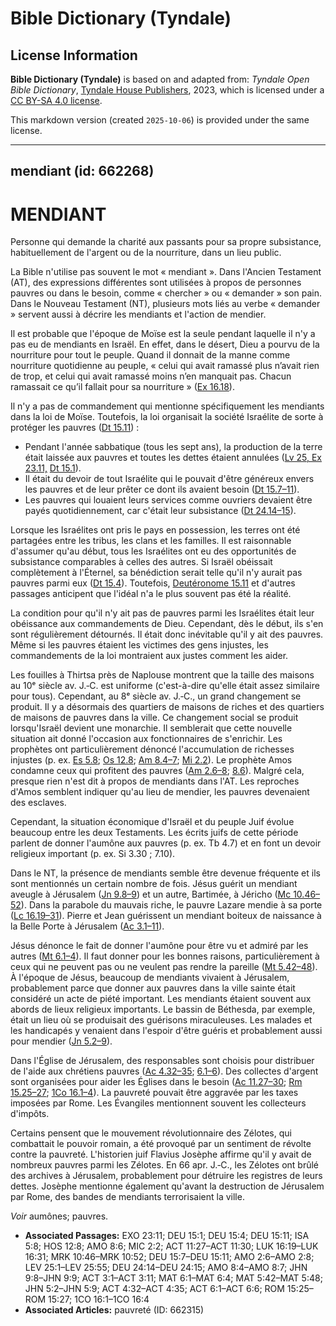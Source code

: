 # Bible Dictionary (Tyndale)

## License Information

**Bible Dictionary (Tyndale)** is based on and adapted from: _Tyndale Open Bible Dictionary_, [Tyndale House Publishers](https://tyndaleopenresources.com/), 2023, which is licensed under a [CC BY-SA 4.0 license](https://creativecommons.org/licenses/by-sa/4.0/legalcode.en).

This markdown version (created `2025-10-06`) is provided under the same license.



--------------------------------

## mendiant (id: 662268)

MENDIANT
========

Personne qui demande la charité aux passants pour sa propre subsistance, habituellement de l'argent ou de la nourriture, dans un lieu public. 

La Bible n'utilise pas souvent le mot « mendiant ». Dans l'Ancien Testament (AT), des expressions différentes sont utilisées à propos de personnes pauvres ou dans le besoin, comme « chercher » ou « demander » son pain. Dans le Nouveau Testament (NT), plusieurs mots liés au verbe « demander » servent aussi à décrire les mendiants et l'action de mendier.

Il est probable que l'époque de Moïse est la seule pendant laquelle il n'y a pas eu de mendiants en Israël. En effet, dans le désert, Dieu a pourvu de la nourriture pour tout le peuple. Quand il donnait de la manne comme nourriture quotidienne au peuple, « celui qui avait ramassé plus n’avait rien de trop, et celui qui avait ramassé moins n’en manquait pas. Chacun ramassait ce qu’il fallait pour sa nourriture » ([Ex 16\.18](https://ref.ly/Exod16:16,Exod16:18,Exod16:22,Exod16:36)).

Il n'y a pas de commandement qui mentionne spécifiquement les mendiants dans la loi de Moïse. Toutefois, la loi organisait la société Israélite de sorte à protéger les pauvres ([Dt 15\.11](https://ref.ly/Deut15:11)) :

* Pendant l'année sabbatique (tous les sept ans), la production de la terre était laissée aux pauvres et toutes les dettes étaient annulées ([Lv 25](https://ref.ly/Lev25:1-Lev25:55)[, Ex 23\.11,](https://ref.ly/Exod23:11) [Dt 15\.1](https://ref.ly/Deut15:1)).
* Il était du devoir de tout Israélite qui le pouvait d'être généreux envers les pauvres et de leur prêter ce dont ils avaient besoin ([Dt 15\.7–11](https://ref.ly/Deut15:7-Deut15:11)).
* Les pauvres qui louaient leurs services comme ouvriers devaient être payés quotidiennement, car c'était leur subsistance ([Dt 24\.14–15](https://ref.ly/Deut24:14-Deut24:15)).

Lorsque les Israélites ont pris le pays en possession, les terres ont été partagées entre les tribus, les clans et les familles. Il est raisonnable d'assumer qu'au début, tous les Israélites ont eu des opportunités de subsistance comparables à celles des autres. Si Israël obéissait complètement à l'Éternel, sa bénédiction serait telle qu'il n'y aurait pas pauvres parmi eux ([Dt 15\.4](https://ref.ly/Deut15:4)). Toutefois, [Deutéronome 15\.11](https://ref.ly/Deut15:11) et d'autres passages anticipent que l'idéal n'a le plus souvent pas été la réalité. 

La condition pour qu'il n'y ait pas de pauvres parmi les Israélites était leur obéissance aux commandements de Dieu. Cependant, dès le début, ils s'en sont régulièrement détournés. Il était donc inévitable qu'il y ait des pauvres. Même si les pauvres étaient les victimes des gens injustes, les commandements de la loi montraient aux justes comment les aider. 

Les fouilles à Thirtsa près de Naplouse montrent que la taille des maisons au 10ᵉ siècle av. J.‑C. est uniforme (c'est\-à\-dire qu'elle était assez similaire pour tous). Cependant, au 8ᵉ siècle av. J.‑C., un grand changement se produit. Il y a désormais des quartiers de maisons de riches et des quartiers de maisons de pauvres dans la ville. Ce changement social se produit lorsqu'Israël devient une monarchie. Il semblerait que cette nouvelle situation ait donné l'occasion aux fonctionnaires de s'enrichir. Les prophètes ont particulièrement dénoncé l'accumulation de richesses injustes (p. ex. [Es 5\.8](https://ref.ly/Isa5:8); [Os 12\.8](https://ref.ly/Hos12:8); [Am 8\.4–7](https://ref.ly/Amos8:4-Amos8:7); [Mi 2\.2](https://ref.ly/Mic2:2)). Le prophète Amos condamne ceux qui profitent des pauvres ([Am 2\.6–8](https://ref.ly/Amos2:6-Amos2:8); [8\.6](https://ref.ly/Amos8:6)). Malgré cela, presque rien n'est dit à propos de mendiants dans l'AT. Les reproches d'Amos semblent indiquer qu'au lieu de mendier, les pauvres devenaient des esclaves.

Cependant, la situation économique d'Israël et du peuple Juif évolue beaucoup entre les deux Testaments. Les écrits juifs de cette période parlent de donner l'aumône aux pauvres (p. ex. Tb 4\.7\) et en font un devoir religieux important (p. ex. Si 3\.30 ; 7\.10\). 

Dans le NT, la présence de mendiants semble être devenue fréquente et ils sont mentionnés un certain nombre de fois. Jésus guérit un mendiant aveugle à Jérusalem ([Jn 9\.8–9](https://ref.ly/John9:8-John9:9)) et un autre, Bartimée, à Jéricho ([Mc 10\.46–52](https://ref.ly/Mark10:46-Mark10:52)). Dans la parabole du mauvais riche, le pauvre Lazare mendie à sa porte ([Lc 16\.19–31](https://ref.ly/Luke16:19-Luke16:31)). Pierre et Jean guérissent un mendiant boiteux de naissance à la Belle Porte à Jérusalem ([Ac 3\.1–11](https://ref.ly/Acts3:1-Acts3:11)).

Jésus dénonce le fait de donner l'aumône pour être vu et admiré par les autres ([Mt 6\.1–4](https://ref.ly/Matt6:1-Matt6:4)). Il faut donner pour les bonnes raisons, particulièrement à ceux qui ne peuvent pas ou ne veulent pas rendre la pareille ([Mt 5\.42–48](https://ref.ly/Matt5:42-Matt5:48)). À l'époque de Jésus, beaucoup de mendiants vivaient à Jérusalem, probablement parce que donner aux pauvres dans la ville sainte était considéré un acte de piété important. Les mendiants étaient souvent aux abords de lieux religieux importants. Le bassin de Béthesda, par exemple, était un lieu où se produisait des guérisons miraculeuses. Les malades et les handicapés y venaient dans l'espoir d'être guéris et probablement aussi pour mendier ([Jn 5\.2–9](https://ref.ly/John5:2-John5:9)).

Dans l'Église de Jérusalem, des responsables sont choisis pour distribuer de l'aide aux chrétiens pauvres ([Ac 4\.32–35](https://ref.ly/Acts4:32-Acts4:35); [6\.1–6](https://ref.ly/Acts6:1-Acts6:6)). Des collectes d'argent sont organisées pour aider les Églises dans le besoin ([Ac 11\.27–30](https://ref.ly/Acts11:27-Acts11:30); [Rm 15\.25–27](https://ref.ly/Rom15:25-Rom15:27); [1Co 16\.1–4](https://ref.ly/1Cor16:1-1Cor16:4)). La pauvreté pouvait être aggravée par les taxes imposées par Rome. Les Évangiles mentionnent souvent les collecteurs d'impôts.

Certains pensent que le mouvement révolutionnaire des Zélotes, qui combattait le pouvoir romain, a été provoqué par un sentiment de révolte contre la pauvreté. L'historien juif Flavius Josèphe affirme qu'il y avait de nombreux pauvres parmi les Zélotes. En 66 apr. J.‑C., les Zélotes ont brûlé des archives à Jérusalem, probablement pour détruire les registres de leurs dettes. Josèphe mentionne également qu'avant la destruction de Jérusalem par Rome, des bandes de mendiants terrorisaient la ville.

*Voir* aumônes; pauvres.

* **Associated Passages:** EXO 23:11; DEU 15:1; DEU 15:4; DEU 15:11; ISA 5:8; HOS 12:8; AMO 8:6; MIC 2:2; ACT 11:27–ACT 11:30; LUK 16:19–LUK 16:31; MRK 10:46–MRK 10:52; DEU 15:7–DEU 15:11; AMO 2:6–AMO 2:8; LEV 25:1–LEV 25:55; DEU 24:14–DEU 24:15; AMO 8:4–AMO 8:7; JHN 9:8–JHN 9:9; ACT 3:1–ACT 3:11; MAT 6:1–MAT 6:4; MAT 5:42–MAT 5:48; JHN 5:2–JHN 5:9; ACT 4:32–ACT 4:35; ACT 6:1–ACT 6:6; ROM 15:25–ROM 15:27; 1CO 16:1–1CO 16:4
* **Associated Articles:** pauvreté (ID: 662315)

